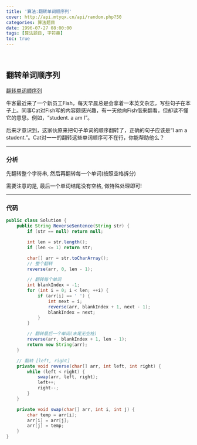 ```yaml
---
title: '算法:翻转单词顺序列'
cover: http://api.mtyqx.cn/api/random.php?50
categories: 算法题目
date: 1996-07-27 08:00:00
tags: [算法题目, 字符串]
toc: true
---
```


<br/>

<!--more-->

## 翻转单词顺序列

[翻转单词顺序列](https://www.nowcoder.com/practice/3194a4f4cf814f63919d0790578d51f3?tpId=13&tqId=11197&tPage=3&rp=1&ru=%2Fta%2Fcoding-interviews&qru=%2Fta%2Fcoding-interviews%2Fquestion-ranking)

牛客最近来了一个新员工Fish，每天早晨总是会拿着一本英文杂志，写些句子在本子上。同事Cat对Fish写的内容颇感兴趣，有一天他向Fish借来翻看，但却读不懂它的意思。例如，“student. a am I”。

后来才意识到，这家伙原来把句子单词的顺序翻转了，正确的句子应该是“I am a student.”。Cat对一一的翻转这些单词顺序可不在行，你能帮助他么？

****

### 分析

先翻转整个字符串, 然后再翻转每一个单词(按照空格拆分)

需要注意的是, 最后一个单词结尾没有空格, 做特殊处理即可!

****

### 代码

```java
public class Solution {
    public String ReverseSentence(String str) {
        if (str == null) return null;

        int len = str.length();
        if (len <= 1) return str;

        char[] arr = str.toCharArray();
        // 整个翻转
        reverse(arr, 0, len - 1);

        // 翻转每个单词
        int blankIndex = -1;
        for (int i = 0; i < len; ++i) {
            if (arr[i] == ' ') {
                int next = i;
                reverse(arr, blankIndex + 1, next - 1);
                blankIndex = next;
            }
        }

        // 翻转最后一个单词(末尾无空格)
        reverse(arr, blankIndex + 1, len - 1);
        return new String(arr);
    }

    // 翻转 [left, right]
    private void reverse(char[] arr, int left, int right) {
        while (left < right) {
            swap(arr, left, right);
            left++;
            right--;
        }
    }

    private void swap(char[] arr, int i, int j) {
        char temp = arr[i];
        arr[i] = arr[j];
        arr[j] = temp;
    }
}
```

